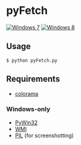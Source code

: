 pyFetch
=======

[![Windows 7](http://puu.sh/2CgO2)](http://puu.sh/2CgyN)
[![Windows 8](http://puu.sh/2CgLc)](http://puu.sh/2BQ5E)

Usage
-----

	$ python pyFetch.py

Requirements
------------

* [colorama](https://pypi.python.org/pypi/colorama)

### Windows-only

* [PyWin32](http://sourceforge.net/projects/pywin32)
* [WMI](https://pypi.python.org/pypi/WMI)
* [PIL](https://pypi.python.org/pypi/PIL) (for screenshotting)

